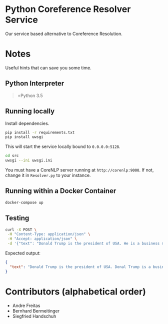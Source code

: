 # Python Coreference Resolver Service

Our service based alternative to Coreference Resolution. 

# Notes

Useful hints that can save you some time. 

## Python Interpreter

>=Python 3.5

## Running locally

Install dependencies.

```bash
pip install -r requirements.txt
pip install uwsgi
```

This will start the service locally bound to `0.0.0.0:5128`.

```bash
cd src
uwsgi --ini uwsgi.ini
```

You must have a CoreNLP server running at `http://corenlp:9000`. If not,
change it in `Resolver.py` to your instance.

## Running within a Docker Container

```bash
docker-compose up
```

## Testing


```bash
curl -X POST \
 -H "Content-Type: application/json" \
 -H "Accept: application/json" \
 -d '{"text": "Donald Trump is the president of USA. He is a business man."}' "http://localhost:5128/resolve/text"
```

Expected output:

```json
{
  "text": "Donald Trump is the president of USA. Donal Trump is a business man.",
}
```

# Contributors (alphabetical order)

- Andre Freitas
- Bernhard Bermeitinger
- Siegfried Handschuh
